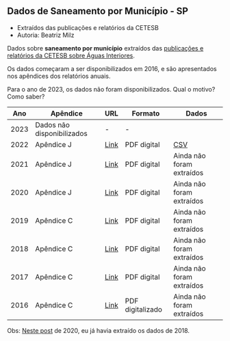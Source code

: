 
## Dados de Saneamento por Município - SP
- Extraídos das publicações e relatórios da CETESB
- Autoria: Beatriz Milz

Dados sobre **saneamento por município** extraídos das [publicações e relatórios da CETESB sobre Águas Interiores](https://cetesb.sp.gov.br/aguas-interiores/publicacoes-e-relatorios/).


Os dados começaram a ser disponibilizados em 2016, e são apresentados nos apêndices dos relatórios anuais. 

Para o ano de 2023, os dados não foram disponibilizados. Qual o motivo? Como saber?

| Ano | Apêndice | URL | Formato | Dados |
| --- | --- | --- | --- | --- |
| 2023 | Dados não disponibilizados | - | - |
| 2022 | Apêndice J | [Link](https://cetesb.sp.gov.br/aguas-interiores/wp-content/uploads/sites/12/2023/11/Apendice-J-Dados-de-Saneamento-por-municipio-%E2%80%93-2022.pdf) | PDF digital | [CSV](https://github.com/beatrizmilz/cetesb_saneamento/blob/main/data-raw/dados-cetesb-tidy/2022.csv) | 
| 2021 | Apêndice J | [Link](https://cetesb.sp.gov.br/aguas-interiores/wp-content/uploads/sites/12/2022/11/Apendice-J-Dados-de-Saneamento-por-municipio-2021.pdf) | PDF digital | Ainda não foram extraídos |
| 2020 | Apêndice J | [Link](https://cetesb.sp.gov.br/aguas-interiores/wp-content/uploads/sites/12/2021/09/Apendice-J-Dados-de-saneamento-por-municipio-%E2%80%93-2020.pdf) | PDF digital | Ainda não foram extraídos |
| 2019 | Apêndice C | [Link](https://cetesb.sp.gov.br/aguas-interiores/wp-content/uploads/sites/12/2020/09/Apendice-J-Dados-de-saneamento-por-municipio-%E2%80%93-2019.pdf) | PDF digital | Ainda não foram extraídos |
| 2018 | Apêndice C | [Link](https://cetesb.sp.gov.br/aguas-interiores/wp-content/uploads/sites/12/2019/10/Ap%C3%AAndice-C_Dados-de-Saneamento-por-Munic%C3%ADpio.pdf) | PDF digital | Ainda não foram extraídos |
| 2017 | Apêndice C | [Link](https://cetesb.sp.gov.br/aguas-interiores/wp-content/uploads/sites/12/2018/06/Ap%C3%AAndice-C-Dados-de-saneamento-dos-munic%C3%ADpios-paulistas.pdf) | PDF digital | Ainda não foram extraídos |
| 2016 | Apêndice C | [Link](https://cetesb.sp.gov.br/aguas-interiores/wp-content/uploads/sites/12/2018/03/Ap%C3%AAndice-C-Dados-do-saneamento-b%C3%A1sico...-munic%C3%ADpios-paulistas-2016_17-04.pdf) | PDF digitalizado | Ainda não foram extraídos |


Obs: [Neste post](https://beamilz.com/posts/2020-07-27-criando-mapas-com-os-pacotes-tidyverse-e-geobr/pt/) de 2020, eu já havia extraído os dados de 2018.
